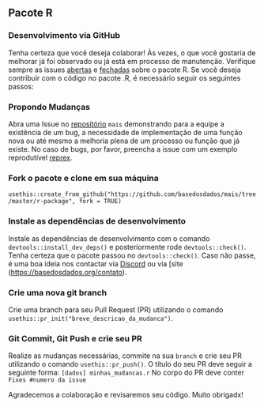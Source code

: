 ## Pacote R
### Desenvolvimento via GitHub

Tenha certeza que você deseja colaborar! Às vezes, o que você gostaria de melhorar já foi observado ou já está em processo de manutenção. 
Verifique sempre as issues [abertas](https://github.com/basedosdados/mais/labels/R) e [fechadas](https://github.com/basedosdados/mais/issues?q=label%3AR+is%3Aclosed) sobre o pacote R. Se você deseja contribuir com o código no pacote .R, é necessário seguir os seguintes passos: 

### Propondo Mudanças
Abra uma Issue no [repositório](https://github.com/basedosdados/mais/issues) `mais` demonstrando para a equipe a existência de um bug, a necessidade de implementação de uma função nova ou até mesmo a melhoria plena de um processo ou função que já existe.
No caso de bugs, por favor, preencha a issue com um exemplo reprodutível [reprex](https://github.com/tidyverse/reprex).

### Fork o pacote e clone em sua máquina
`usethis::create_from_github("https://github.com/basedosdados/mais/tree/master/r-package", fork = TRUE)`

### Instale as dependências de desenvolvimento 
Instale as dependências de desenvolvimento com o comando `devtools::install_dev_deps()` e posteriormente rode `devtools::check()`. Tenha certeza que o pacote passou no `devtools::check()`. Caso não passe, é uma boa ideia nos contactar via [Discord](https://discord.gg/qjYE453a) ou via [site (https://basedosdados.org/contato).

### Crie uma nova git branch
Crie uma branch para seu Pull Request (PR) utilizando o comando `usethis::pr_init("breve_descricao_da_mudanca")`.

### Git Commit, Git Push e crie seu PR 
Realize as mudanças necessárias, commite na sua `branch` e crie seu PR utilizando o comando `usethis::pr_push()`. 
O título do seu PR deve seguir a seguinte forma: `[dados] minhas_mudancas.r` 
No corpo do PR deve conter `Fixes #numero da issue`

Agradecemos a colaboração e revisaremos seu código. 
Muito obrigadx! 
